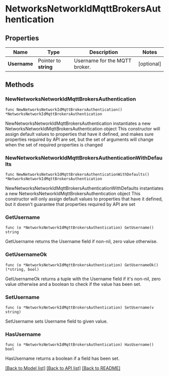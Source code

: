 # NetworksNetworkIdMqttBrokersAuthentication

## Properties

Name | Type | Description | Notes
------------ | ------------- | ------------- | -------------
**Username** | Pointer to **string** | Username for the MQTT broker. | [optional] 

## Methods

### NewNetworksNetworkIdMqttBrokersAuthentication

`func NewNetworksNetworkIdMqttBrokersAuthentication() *NetworksNetworkIdMqttBrokersAuthentication`

NewNetworksNetworkIdMqttBrokersAuthentication instantiates a new NetworksNetworkIdMqttBrokersAuthentication object
This constructor will assign default values to properties that have it defined,
and makes sure properties required by API are set, but the set of arguments
will change when the set of required properties is changed

### NewNetworksNetworkIdMqttBrokersAuthenticationWithDefaults

`func NewNetworksNetworkIdMqttBrokersAuthenticationWithDefaults() *NetworksNetworkIdMqttBrokersAuthentication`

NewNetworksNetworkIdMqttBrokersAuthenticationWithDefaults instantiates a new NetworksNetworkIdMqttBrokersAuthentication object
This constructor will only assign default values to properties that have it defined,
but it doesn't guarantee that properties required by API are set

### GetUsername

`func (o *NetworksNetworkIdMqttBrokersAuthentication) GetUsername() string`

GetUsername returns the Username field if non-nil, zero value otherwise.

### GetUsernameOk

`func (o *NetworksNetworkIdMqttBrokersAuthentication) GetUsernameOk() (*string, bool)`

GetUsernameOk returns a tuple with the Username field if it's non-nil, zero value otherwise
and a boolean to check if the value has been set.

### SetUsername

`func (o *NetworksNetworkIdMqttBrokersAuthentication) SetUsername(v string)`

SetUsername sets Username field to given value.

### HasUsername

`func (o *NetworksNetworkIdMqttBrokersAuthentication) HasUsername() bool`

HasUsername returns a boolean if a field has been set.


[[Back to Model list]](../README.md#documentation-for-models) [[Back to API list]](../README.md#documentation-for-api-endpoints) [[Back to README]](../README.md)


